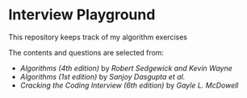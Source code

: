 # Interview Playground
This repository keeps track of my algorithm exercises

The contents and questions are selected from:
  - *Algorithms (4th edition)* by *Robert Sedgewick and Kevin Wayne*
  - *Algorithms (1st edition)* by *Sanjoy Dasgupta et al.*
  - *Cracking the Coding Interview (6th edition)* by *Gayle L. McDowell*
